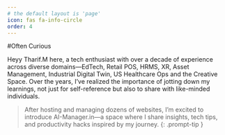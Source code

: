 ```yaml
---
# the default layout is 'page'
icon: fas fa-info-circle
order: 4
---
```

#Often Curious

Heyy Tharif.M  here, a tech enthusiast with over a decade of experience across diverse domains—EdTech, Retail POS, HRMS, XR, Asset Management, Industrial Digital Twin, US Healthcare Ops and the Creative Space. Over the years, I’ve realized the importance of jotting down my learnings, not just for self-reference but also to share with like-minded individuals.

> After hosting and managing dozens of websites, I’m excited to introduce AI-Manager.in—a space where I share insights, tech tips, and productivity hacks inspired by my journey.
{: .prompt-tip }
